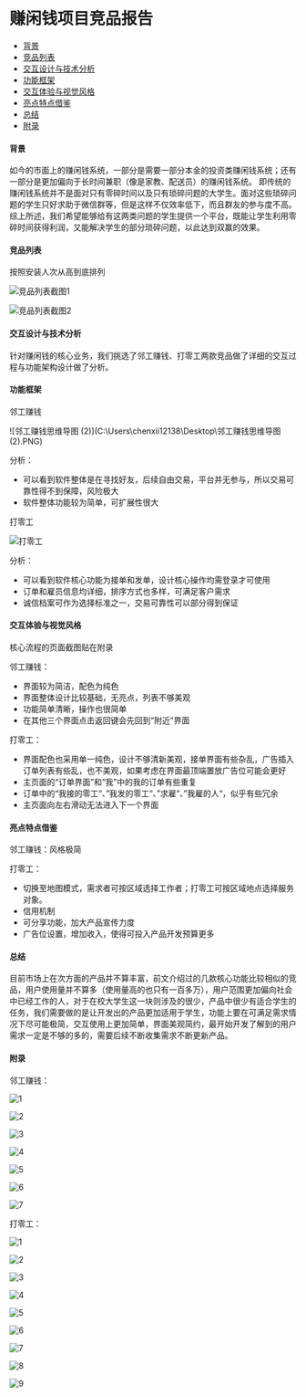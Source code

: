 # 赚闲钱项目竞品报告

- [背景](https://github.com/chenxii12138/docs/blob/master/03-Investigation.md/#1背景)
- [竞品列表](https://github.com/chenxii12138/docs/blob/master/03-Investigation.md/#2竞品列表)
- [交互设计与技术分析](https://github.com/chenxii12138/docs/blob/master/03-Investigation.md/#3交互设计与技术分析)
- [功能框架](https://github.com/chenxii12138/docs/blob/master/03-Investigation.md/#4功能框架)
- [交互体验与视觉风格](https://github.com/chenxii12138/docs/blob/master/03-Investigation.md/#5交互体验与视觉风格)
- [亮点特点借鉴](https://github.com/chenxii12138/docs/blob/master/03-Investigation.md/#6亮点特点借鉴)
- [总结](https://github.com/chenxii12138/docs/blob/master/03-Investigation.md/#7总结)
- [附录](https://github.com/chenxii12138/docs/blob/master/03-Investigation.md/#8附录)


#### 背景

如今的市面上的赚闲钱系统，一部分是需要一部分本金的投资类赚闲钱系统；还有一部分是更加偏向于长时间兼职（像是家教、配送员）的赚闲钱系统。 即传统的赚闲钱系统并不是面对只有零碎时间以及只有琐碎问题的大学生。面对这些琐碎问题的学生只好求助于微信群等，但是这样不仅效率低下，而且群友的参与度不高。 综上所述，我们希望能够给有这两类问题的学生提供一个平台，既能让学生利用零碎时间获得利润，又能解决学生的部分琐碎问题，以此达到双赢的效果。

#### 竞品列表

按照安装人次从高到底排列

![竞品列表截图1](C:\Users\chenxii12138\Desktop\竞品列表截图1.PNG)

![竞品列表截图2](C:\Users\chenxii12138\Desktop\竞品列表截图2.PNG)

#### 交互设计与技术分析

针对赚闲钱的核心业务，我们挑选了邻工赚钱、打零工两款竞品做了详细的交互过程与功能架构设计做了分析。

#### 功能框架

邻工赚钱

![邻工赚钱思维导图 (2)](C:\Users\chenxii12138\Desktop\邻工赚钱思维导图 (2).PNG)

分析：

- 可以看到软件整体是在寻找好友，后续自由交易，平台并无参与，所以交易可靠性得不到保障，风险极大
- 软件整体功能较为简单，可扩展性很大

打零工

![打零工](C:\Users\chenxii12138\Desktop\打零工.png)

分析：

- 可以看到软件核心功能为接单和发单，设计核心操作均需登录才可使用
- 订单和雇员信息均详细，排序方式也多样，可满足客户需求
- 诚信档案可作为选择标准之一，交易可靠性可以部分得到保证

#### 交互体验与视觉风格

核心流程的页面截图贴在附录

邻工赚钱：

- 界面较为简洁，配色为纯色
- 界面整体设计比较基础，无亮点，列表不够美观
- 功能简单清晰，操作也很简单
- 在其他三个界面点击返回键会先回到“附近”界面

打零工：

- 界面配色也采用单一纯色，设计不够清新美观，接单界面有些杂乱，广告插入订单列表有些乱，也不美观，如果考虑在界面最顶端置放广告位可能会更好
- 主页面的“订单界面”和“我”中的我的订单有些重复
- 订单中的“我接的零工“、”我发的零工“、”求雇“、”我雇的人“，似乎有些冗余
- 主页面向左右滑动无法进入下一个界面

#### 亮点特点借鉴

邻工赚钱：风格极简

打零工：

- 切换至地图模式，需求者可按区域选择工作者；打零工可按区域地点选择服务对象。
- 信用机制
- 可分享功能，加大产品宣传力度
- 广告位设置，增加收入，使得可投入产品开发预算更多

#### 总结

目前市场上在次方面的产品并不算丰富，前文介绍过的几款核心功能比较相似的竞品，用户使用量并不算多（使用量高的也只有一百多万），用户范围更加偏向社会中已经工作的人，对于在校大学生这一块则涉及的很少，产品中很少有适合学生的任务，我们需要做的是让开发出的产品更加适用于学生，功能上要在可满足需求情况下尽可能极简，交互使用上更加简单，界面美观简约，最开始开发了解到的用户需求一定是不够的多的，需要后续不断收集需求不断更新产品。

#### 附录

邻工赚钱：

![1](C:\Users\chenxii12138\Desktop\邻工赚钱\1.jpg)

![2](C:\Users\chenxii12138\Desktop\邻工赚钱\2.jpg)

![3](C:\Users\chenxii12138\Desktop\邻工赚钱\3.jpg)

![4](C:\Users\chenxii12138\Desktop\邻工赚钱\4.png)

![5](C:\Users\chenxii12138\Desktop\邻工赚钱\5.png)

![6](C:\Users\chenxii12138\Desktop\邻工赚钱\6.jpg)

![7](C:\Users\chenxii12138\Desktop\邻工赚钱\7.jpg)

打零工：

![1](C:\Users\chenxii12138\Desktop\打零工\1.png)

![2](C:\Users\chenxii12138\Desktop\打零工\2.png)

![3](C:\Users\chenxii12138\Desktop\打零工\3.png)

![4](C:\Users\chenxii12138\Desktop\打零工\4.png)

![5](C:\Users\chenxii12138\Desktop\打零工\5.png)

![6](C:\Users\chenxii12138\Desktop\打零工\6.png)

![7](C:\Users\chenxii12138\Desktop\打零工\7.png)

![8](C:\Users\chenxii12138\Desktop\打零工\8.png)

![9](C:\Users\chenxii12138\Desktop\打零工\9.png)